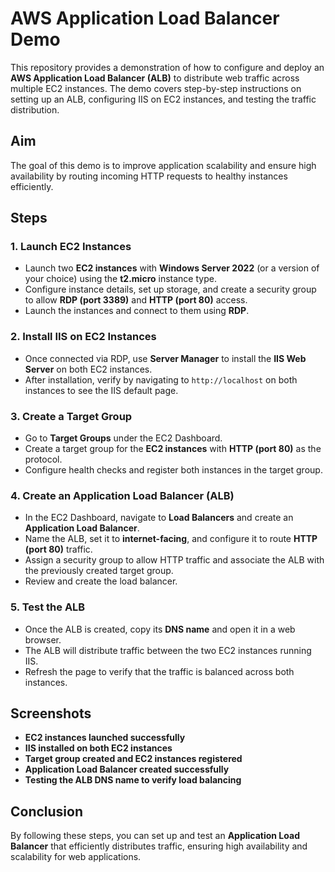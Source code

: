 # AWS Application Load Balancer Demo

This repository provides a demonstration of how to configure and deploy an **AWS Application Load Balancer (ALB)** to distribute web traffic across multiple EC2 instances. The demo covers step-by-step instructions on setting up an ALB, configuring IIS on EC2 instances, and testing the traffic distribution.

## Aim
The goal of this demo is to improve application scalability and ensure high availability by routing incoming HTTP requests to healthy instances efficiently.

## Steps

### 1. Launch EC2 Instances
- Launch two **EC2 instances** with **Windows Server 2022** (or a version of your choice) using the **t2.micro** instance type.
- Configure instance details, set up storage, and create a security group to allow **RDP (port 3389)** and **HTTP (port 80)** access.
- Launch the instances and connect to them using **RDP**.

### 2. Install IIS on EC2 Instances
- Once connected via RDP, use **Server Manager** to install the **IIS Web Server** on both EC2 instances.
- After installation, verify by navigating to `http://localhost` on both instances to see the IIS default page.

### 3. Create a Target Group
- Go to **Target Groups** under the EC2 Dashboard.
- Create a target group for the **EC2 instances** with **HTTP (port 80)** as the protocol.
- Configure health checks and register both instances in the target group.

### 4. Create an Application Load Balancer (ALB)
- In the EC2 Dashboard, navigate to **Load Balancers** and create an **Application Load Balancer**.
- Name the ALB, set it to **internet-facing**, and configure it to route **HTTP (port 80)** traffic.
- Assign a security group to allow HTTP traffic and associate the ALB with the previously created target group.
- Review and create the load balancer.

### 5. Test the ALB
- Once the ALB is created, copy its **DNS name** and open it in a web browser.
- The ALB will distribute traffic between the two EC2 instances running IIS.
- Refresh the page to verify that the traffic is balanced across both instances.

## Screenshots
- **EC2 instances launched successfully**
- **IIS installed on both EC2 instances**
- **Target group created and EC2 instances registered**
- **Application Load Balancer created successfully**
- **Testing the ALB DNS name to verify load balancing**

## Conclusion
By following these steps, you can set up and test an **Application Load Balancer** that efficiently distributes traffic, ensuring high availability and scalability for web applications.
